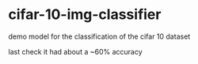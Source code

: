 # cifar-10-img-classifier
demo model for the classification of the cifar 10 dataset

last check it had about a ~60% accuracy
